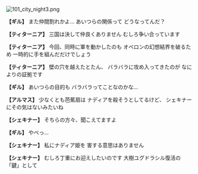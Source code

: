 
![101_city_night3.png](../images/backgrounds/101_city_night3.png)

**【ギル】**
また仲間割れかよ…
あいつらの関係って
どうなってんだ？

**【ティターニア】**
三国は決して仲良くありません
むしろ争い合っています

**【ティターニア】**
今回、同時に軍を動かしたのも
オベロンの幻想結界を破るため
一時的に手を組んだだけでしょう

**【ティターニア】**
壁の穴を越えたとたん、
バラバラに攻め入ってきたのが
なによりの証拠です

**【ギル】**
あいつらの目的も
バラバラってことなのかな…

**【アルマス】**
少なくとも芭蕉扇は
ナディアを殺そうとしてるけど、
シェキナーにその気はないみたいね

**【シェキナー】**
そちらの方々、聞こえてますよ

**【ギル】**
やべっ…

**【シェキナー】**
私にナディア姫を
害する意思はありません

**【シェキナー】**
むしろ丁重にお迎えしたいのです
大樹ユグドラシル復活の「鍵」として
